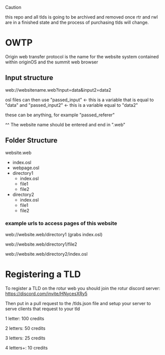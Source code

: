 > [!CAUTION]
> this repo and all tlds is going to be archived and removed once rtr and rwl are in a finished state
> and the process of purchasing tlds will change.

# OWTP

Origin web transfer protocol is the name for the website system contained within originOS and the summit web browser

## Input structure

web://websitename.web?input=data&input2=data2

osl files can then use "passed_input" <- this is a variable that is equal to "data"
and "passed_input2" <- this is a variable equal to "data2"

these can be anything, for example "passed_referer"

^^ The website name should be entered and end in ".web"

## Folder Structure

website.web

- index.osl
- webpage.osl
- directory1
  - index.osl
  - file1
  - file2
- directory2
  - index.osl
  - file1
  - file2

### example urls to access pages of this website
  
web://website.web/directory1 (grabs index.osl)

web://website.web/directory1/file2

web://website.web/directory2/index.osl

# Registering a TLD

To register a TLD on the rotur web you should join the rotur discord server: https://discord.com/invite/HNycesXRy5

Then put in a pull request to the /tlds.json file and setup your server to serve clients that request to your tld

1 letter: 100 credits

2 letters: 50 credits

3 letters: 25 credits

4 letters+: 10 credits

